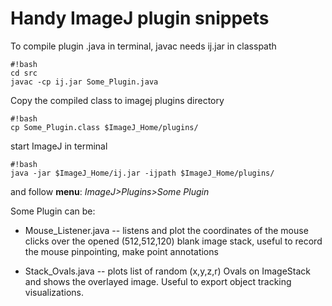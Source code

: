 # Handy ImageJ plugin snippets

To compile plugin .java in terminal, javac needs ij.jar in classpath
```
#!bash
cd src
javac -cp ij.jar Some_Plugin.java

```
Copy the compiled class to imagej plugins directory
```
#!bash
cp Some_Plugin.class $ImageJ_Home/plugins/
```
start ImageJ in terminal
```
#!bash
java -jar $ImageJ_Home/ij.jar -ijpath $ImageJ_Home/plugins/
```
and follow **menu**: *ImageJ>Plugins>Some Plugin*

Some Plugin can be:

* Mouse_Listener.java -- listens and plot the coordinates of the mouse clicks over the opened (512,512,120) blank image stack, useful to record the mouse pinpointing, make point annotations

* Stack_Ovals.java -- plots list of random (x,y,z,r) Ovals on ImageStack and shows the overlayed image. Useful to export object tracking visualizations.